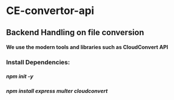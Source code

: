 # CE-convertor-api

## Backend Handling on file conversion

#### We use the modern tools and libraries such as CloudConvert API 

### Install Dependencies:

##### npm init -y
##### npm install express multer cloudconvert
